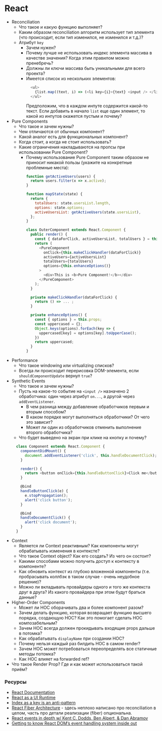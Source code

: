 # React

* Reconciliation
  * Что такое и какую функцию выполняет?
  * Каким образом reconciliation алгоритм использует тип элемента (что происходит, если тип изменился, не изменился и т.д.)?
  * Атрибут `key`
    * Зачем нужен?
    * Почему лучше не использовать индекс элемента массива в качестве значения? Когда этим правилом можно пренебречь?
    * Должны ли ключи массива быть уникальными для всего проекта?
    * Имеется список из нескольких элементов:
      ```javascript
        <ul>
          {list.map((text, i) => (<li key={i}>{text} <input /> </li>))}
        </ul>
      ```
      Предположим, что в каждом инпуте содержится какой-то текст. Если добавить в начало `list` еще один элемент, то какой из инпутов окажется пустым и почему?
* Pure Components
  * Что такое и зачем нужны?
  * Чем отличаются от обычных компонент?
  * Какой аналог есть для функциональных компонент?
  * Когда стоит, а когда не стоит использовать?
  * Какие ограничения накладываются на пропсы при использовании Pure Component?
    * Почему использование Pure Component таким образом не приносит никакой пользы (укажите на конкретные проблемные места):
      ```javascript
      function getActiveUsers(users) {
        return users.filter(x => x.active);
      }

      function mapState(state) {
        return {
          totalUsers: state.usersList.length,
          options: state.options;
          activeUsersList: getActiveUsers(state.usersList),
        };
      }

      class OuterComponent extends React.Component {
        public render() {
          const { dataForClick, activeUsersList, totalUsers } = this.props;
          return (
            <PureComponent
              onClick={this.makeClickHandler(dataForClick)}
              activeUsers={activeUsersList}
              totalUsers={totalUsers}
              options={this.enhanceOptions()}
            >
              <div>This is <b>Pure Component!</b></div>
            </PureComponent>
          );
        }

        private makeClickHandler(dataForClick) {
          return () => ... ;
        }

        private enhanceOptions() {
          const { options } = this.props;
          const uppercased = {};
          Object.keys(options).forEach(key => {
            uppercased[key] = options[key].toUpperCase();
          })
          return uppercased;
        }
      }
      ```
* Performance
  * Что такое windowing или virtualizing списков?
  * Всегда ли происходит перерисовка DOM-элемента, если `shouldComponentUpdate` вернул `true`?
* Synthetic Events
  * Что такое и зачем нужны?
  * Пусть на какое-то событие на `<input />` назначено 2 обработчика: один через атрибут `on...`, а другой через `addEventListener`.
    * В чем разница между добавление обработчиков первым и вторым способом?
    * В каком порядке могут выполняться обработчики? От чего это зависит?
    * Может ли один из обработчиков отменить выполнение второго обработчика?
  * Что будет выведено на экран при клике на кнопку и почему?
  ```javascript
    class Component extends React.Component {
      componentDidMount() {
        document.addEventListener('click', this.handleDocumentClick);
      }

      render() {
        return <button onClick={this.handleButtonClick}>Click me</button>;
      }

      @bind
      handleButtonClick(e) {
        e.stopPropagation();
        alert('click button');
      }

      @bind
      handleDocumentClick() {
        alert('click document');
      }
    }
  ```
* Context
  * Является ли Context реактивным? Как компоненты могут обрабатывать изменения в контексте?
  * Что такое Context object? Как его создать? Из чего он состоит?
  * Какими способами можно получить доступ к контексту в компоненте?
  * Как обновить контекст из глубоко вложенной компоненты (т.е. пробрасывать коллбэк в таком случае - очень неудобное решение)?
  * Можно ли вкладывать провайдеры одного и того же контекста друг в друга? Из какого провайдера при этом будут браться данные?
* Higher-Order Components
  * Может ли HOC оборачивать два и более компонент разом?
  * Зачем делать функцию, которая возвращает функцию высшего порядка, создающую HOC? Как это помогает сделать HOC композабельным?
  * Зачем HOC всегда должен прокидывать входящие props дальше в потомка?
  * Как обрабатывать `displayName` при создании HOC?
  * Почему нельзя каждый раз билдить HOC в самом render?
  * Зачем HOC может потребоваться переопределять все статичные методы потомка?
  * Как HOC влияет на forwarded ref?
* Что такое Render Prop? Где и как может использоваться такой приём?

### Ресурсы
* [React Documentation](https://reactjs.org/docs/getting-started.html)
* [React as a UI Runtime](https://overreacted.io/react-as-a-ui-runtime/)
* [Index as a key is an anti-pattern](https://medium.com/@robinpokorny/index-as-a-key-is-an-anti-pattern-e0349aece318)
* [React Fiber Architecture](https://github.com/acdlite/react-fiber-architecture) - здесь неплохо написано про reconciliation в целом, часть про детали реализации (fiber) опциональна.
* [React events in depth w/ Kent C. Dodds, Ben Alpert, & Dan Abramov](https://www.youtube.com/watch?v=dRo_egw7tBc)
* [Getting to know React DOM’s event handling system inside out](https://medium.com/the-guild/getting-to-know-react-doms-event-handling-system-inside-out-378c44d2a5d0)
